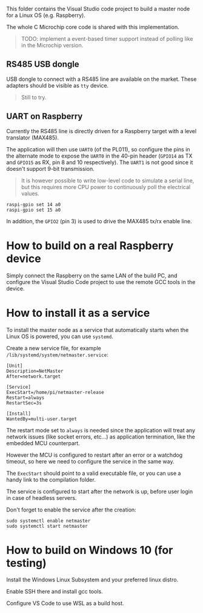 This folder contains the Visual Studio code project to build a master node for a Linux OS (e.g. Raspberry).

The whole C Microchip core code is shared with this implementation.

> TODO: implement a event-based timer support instead of polling like in the Microchip version.

## RS485 USB dongle

USB dongle to connect with a RS485 line are available on the market. These adapters should be visible as `tty` device.

> Still to try.

## UART on Raspberry

Currently the RS485 line is directly driven for a Raspberry target with a level translator (MAX485).

The application will then use `UART0` (of the PL011), so configure the pins in the alternate mode to expose the `UART0` in the 40-pin header (`GPIO14` as TX and `GPIO15` as RX, pin 8 and 10 respectively). The `UART1` is not good since it doesn't support 9-bit transmission.

> It is however possible to write low-level code to simulate a serial line, but this requires more CPU power to continuously poll the electrical values.

```
raspi-gpio set 14 a0
raspi-gpio set 15 a0
```

In addition, the `GPIO2` (pin 3) is used to drive the MAX485 tx/rx enable line.

# How to build on a real Raspberry device

Simply connect the Raspberry on the same LAN of the build PC, and configure the Visual Studio Code project to use the remote GCC tools in the device.

# How to install it as a service

To install the master node as a service that automatically starts when the Linux OS is powered, you can use `systemd`.

Create a new service file, for example `/lib/systemd/system/netmaster.service`:
```
[Unit]
Description=NetMaster
After=network.target

[Service]
ExecStart=/home/pi/netmaster-release
Restart=always
RestartSec=3s

[Install]
WantedBy=multi-user.target
```
The restart mode set to `always` is needed since the application will treat any network issues (like socket errors, etc...) as application termination, like the embedded MCU counterpart. 

However the MCU is configured to restart after an error or a watchdog timeout, so here we need to configure the service in the same way.

The `ExecStart` should point to a valid executable file, or you can use a handy link to the compilation folder.

The service is configured to start after the network is up, before user login in case of headless servers.

Don't forget to enable the service after the creation:

```
sudo systemctl enable netmaster
sudo systemctl start netmaster
```

# How to build on Windows 10 (for testing)

Install the Windows Linux Subsystem and your preferred linux distro.

Enable SSH there and install gcc tools.

Configure VS Code to use WSL as a build host.
